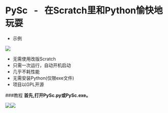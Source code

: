 # PySc &nbsp; - &nbsp; 在Scratch里和Python愉快地玩耍
- 示例

![](http://ww1.sinaimg.cn/large/0060lm7Tly1fk7pdi04rvj30gn0a4mxv.jpg)
- 无需使用改版Scratch
- 只需一次运行，自动开机启动
- 几乎不耗性能
- 无需安装Python(仅限exe文件)
- 项目以GPL开源

###教程
**首先,打开PySc.py或PySc.exe。**

![](http://ww2.sinaimg.cn/large/0060lm7Tly1fk8a5ict0xj30910aemxk.jpg)![](http://ww2.sinaimg.cn/large/0060lm7Tly1fk8abjwqauj30r30g2n0d.jpg)
